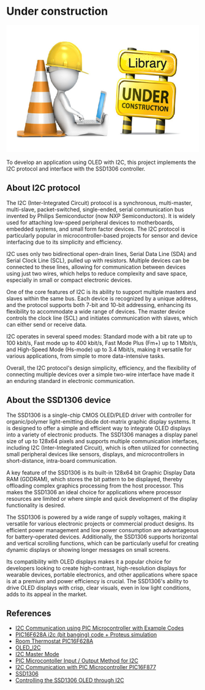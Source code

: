 # Under construction

![Under construction](../../images/under_construction.png)



To develop an application using OLED with I2C, this project implements the I2C protocol and interface with the SSD1306 controller.



## About I2C protocol

The I2C (Inter-Integrated Circuit) protocol is a synchronous, multi-master, multi-slave, packet-switched, single-ended, serial communication bus invented by Philips Semiconductor (now NXP Semiconductors). It is widely used for attaching low-speed peripheral devices to motherboards, embedded systems, and small form factor devices. The I2C protocol is particularly popular in microcontroller-based projects for sensor and device interfacing due to its simplicity and efficiency.

I2C uses only two bidirectional open-drain lines, Serial Data Line (SDA) and Serial Clock Line (SCL), pulled up with resistors. Multiple devices can be connected to these lines, allowing for communication between devices using just two wires, which helps to reduce complexity and save space, especially in small or compact electronic devices.

One of the core features of I2C is its ability to support multiple masters and slaves within the same bus. Each device is recognized by a unique address, and the protocol supports both 7-bit and 10-bit addressing, enhancing its flexibility to accommodate a wide range of devices. The master device controls the clock line (SCL) and initiates communication with slaves, which can either send or receive data.

I2C operates in several speed modes: Standard mode with a bit rate up to 100 kbit/s, Fast mode up to 400 kbit/s, Fast Mode Plus (Fm+) up to 1 Mbit/s, and High-Speed Mode (Hs-mode) up to 3.4 Mbit/s, making it versatile for various applications, from simple to more data-intensive tasks.

Overall, the I2C protocol's design simplicity, efficiency, and the flexibility of connecting multiple devices over a simple two-wire interface have made it an enduring standard in electronic communication.

## About the SSD1306 device 

The SSD1306 is a single-chip CMOS OLED/PLED driver with controller for organic/polymer light-emitting diode dot-matrix graphic display systems. It is designed to offer a simple and efficient way to integrate OLED displays into a variety of electronic products. The SSD1306 manages a display panel size of up to 128x64 pixels and supports multiple communication interfaces, including I2C (Inter-Integrated Circuit), which is often utilized for connecting small peripheral devices like sensors, displays, and microcontrollers in short-distance, intra-board communication.

A key feature of the SSD1306 is its built-in 128x64 bit Graphic Display Data RAM (GDDRAM), which stores the bit pattern to be displayed, thereby offloading complex graphics processing from the host processor. This makes the SSD1306 an ideal choice for applications where processor resources are limited or where simple and quick development of the display functionality is desired.

The SSD1306 is powered by a wide range of supply voltages, making it versatile for various electronic projects or commercial product designs. Its efficient power management and low power consumption are advantageous for battery-operated devices. Additionally, the SSD1306 supports horizontal and vertical scrolling functions, which can be particularly useful for creating dynamic displays or showing longer messages on small screens.

Its compatibility with OLED displays makes it a popular choice for developers looking to create high-contrast, high-resolution displays for wearable devices, portable electronics, and other applications where space is at a premium and power efficiency is crucial. The SSD1306's ability to drive OLED displays with crisp, clear visuals, even in low light conditions, adds to its appeal in the market.


## References 

* [I2C Communication using PIC Microcontroller with Example Codes](https://microcontrollerslab.com/i2c-communication-pic-microcontroller/)
* [PIC16F628A i2c (bit banging) code + Proteus simulation](https://saeedsolutions.blogspot.com/2014/03/pic16f628a-i2c-bit-banging-code-proteus.html)
* [Room Thermostat PIC16F628A](https://hackaday.io/project/185478-room-thermostat-pic16f628a)
* [OLED_I2C](https://github.com/gavinlyonsrepo/pic_16F1619_projects/tree/master/projects/OLED_I2C)
* [I2C Master Mode](https://ww1.microchip.com/downloads/en/devicedoc/i2c.pdf)
* [PIC Microcontoller Input / Output Method for I2C](http://www.piclist.com/techref/microchip/i2c-dv.htm)
* [I2C Communication with PIC Microcontroller PIC16F877](https://circuitdigest.com/microcontroller-projects/i2c-communication-with-pic-microcontroller-pic16f877a)
* [SSD1306](https://cdn-shop.adafruit.com/datasheets/SSD1306.pdf)
* [Controlling the SSD1306 OLED through I2C](https://mrdrprofbolt.wordpress.com/2020/04/23/controlling-the-ssd1306-oled-through-i2c/)

